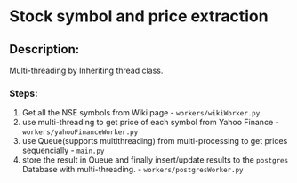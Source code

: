 # Stock symbol and price extraction

## Description: 
Multi-threading by Inheriting thread class. 
### Steps:
1. Get all the NSE symbols from Wiki page - `workers/wikiWorker.py`
2. use multi-threading to get price of each symbol from Yahoo Finance - `workers/yahooFinanceWorker.py`
3. use Queue(supports multithreading) from multi-processing to get prices sequencially - `main.py`
4. store the result in Queue and finally insert/update results to the `postgres` Database with multi-threading. - `workers/postgresWorker.py`